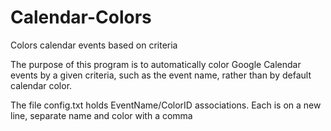 # Calendar-Colors
Colors calendar events based on criteria

The purpose of this program is to automatically color Google Calendar events by a given criteria, such as the event name, rather than by default calendar color.

The file config.txt holds EventName/ColorID associations.
Each is on a new line, separate name and color with a comma
